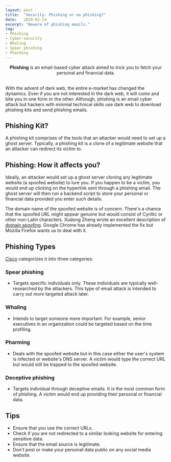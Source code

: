 ```yaml
---
layout: post
title:  "Security: Phishing or no phishing?"
date:   2020-02-14
excerpt: "Beware of phishing emails."
tag:
- Phishing 
- Cyber-security
- Whaling
- Spear phishing
- Pharming
---
```


<center><b>Phishing</b> is an email-based cyber attack aimed to trick you to fetch your personal and financial data.</center><br>
     
With the advent of dark web, the entire e-market has changed the dynamics. Even if you are not interested in the dark web, it will come and bite you in one form or the other. Although, phishing is an email cyber attack but hackers with minimal technical skills use dark web to download phishing kits and send phishing emails.

## Phishing Kit?
A phishing kit comprises of the tools that an attacker would need to set up a ghost server. Typically, a phishing kit is a clone of a legitimate website that an attacker can redirect its victim to. 

## Phishing: How it affects you?
Ideally, an attacker would set up a ghost server cloning any legitimate website (a spoofed website) to lure you. If you happen to be a victim, you would end up clicking on the hyperlink sent through a phishing email. The ghost server will then run a backend script to store your personal or financial data provided you enter such details.

The domain name of the spoofed website is of concern. There's a chance that the spoofed URL might appear genuine but would consist of Cyrillic or other non-Latin characters. Xudong Zheng wrote an excellent description of [domain spoofing](https://www.xudongz.com/blog/2017/idn-phishing/). Google Chrome has already implemented the fix but Mozilla Firefox wants us to deal with it. 

## Phishing Types
[Cisco](https://www.cisco.com/c/en_in/products/security/email-security/what-is-phishing.html) categorizes it into three categories:

### Spear phishing
- Targets specific individuals only. These individuals are typically well-researched by the attackers. This type of email attack is intended to carry out more targeted attack later.

### Whaling
- Intends to target someone more important. For example, senior executives in an organization could be targeted based on the time profiling.

### Pharming
- Deals with the spoofed website but in this case either the user's system is infected or website's DNS server. A victim would type the correct URL but would still be trapped to the spoofed website.

### Deceptive phishing
- Targets individual through deceptive emails. It is the most common form of phishing. A victim would end up providing their personal or financial data.

## Tips
- Ensure that you use the correct URLs.
- Check if you are not redirected to a similar looking website for entering sensitive data.
- Ensure that the email source is legitimate.
- Don't post or make your personal data public on any social media website.
	

